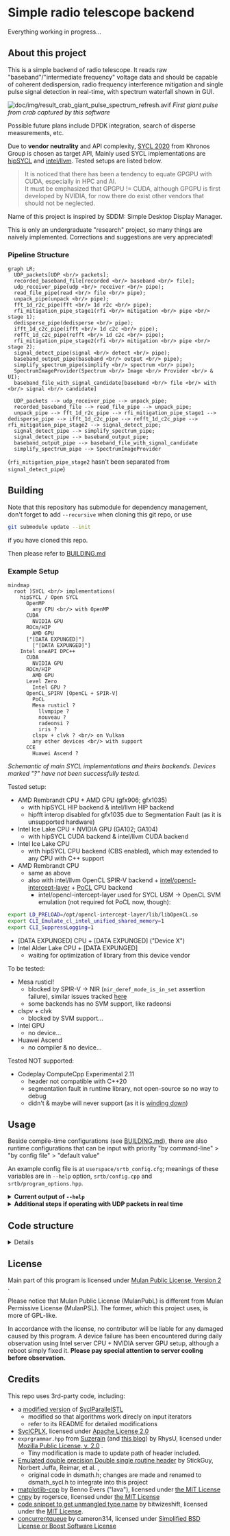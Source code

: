 # Simple radio telescope backend
Everything working in progress...

## About this project
This is a simple backend of radio telescope. 
It reads raw "baseband"/"intermediate frequency" voltage data and should be capable of coherent dedispersion, radio frequency interference mitigation and single pulse signal detection in real-time, with spectrum waterfall shown in GUI.

![doc/img/result_crab_giant_pulse_spectrum_refresh.avif](doc/img/result_crab_giant_pulse_spectrum_refresh.avif)
*First giant pulse from crab captured by this software*

Possible future plans include DPDK integration, search of disperse measurements, etc.

Due to **vendor neutrality** and API complexity,
[SYCL 2020](https://www.khronos.org/sycl/) from Khronos Group is chosen as target API,
Mainly used SYCL implementations are [hipSYCL](https://github.com/illuhad/hipSYCL) and [intel/llvm](https://github.com/intel/llvm/).
Tested setups are listed below.

> It is noticed that there has been a tendency to equate GPGPU with CUDA, especially in HPC and AI.  
> It must be emphasized that GPGPU != CUDA, although GPGPU is first developed by NVIDIA, for now there do exist other vendors that should not be neglected.

Name of this project is inspired by SDDM: Simple Desktop Display Manager.

This is only an undergraduate "research" project, so many things are naively implemented. 
Corrections and suggestions are very appreciated!

### Pipeline Structure
```mermaid
graph LR;
  UDP_packets[UDP <br/> packets];
  recorded_baseband_file[recorded <br/> baseband <br/> file];
  udp_receiver_pipe(udp <br/> receiver <br/> pipe);
  read_file_pipe(read <br/> file <br/> pipe);
  unpack_pipe(unpack <br/> pipe);
  fft_1d_r2c_pipe(fft <br/> 1d r2c <br/> pipe);
  rfi_mitigation_pipe_stage1(rfi <br/> mitigation <br/> pipe <br/> stage 1);
  dedisperse_pipe(dedisperse <br/> pipe);
  ifft_1d_c2c_pipe(ifft <br/> 1d c2c <br/> pipe);
  refft_1d_c2c_pipe(refft <br/> 1d c2c <br/> pipe);
  rfi_mitigation_pipe_stage2(rfi <br/> mitigation <br/> pipe <br/> stage 2);
  signal_detect_pipe(signal <br/> detect <br/> pipe);
  baseband_output_pipe(baseband <br/> output <br/> pipe);
  simplify_spectrum_pipe(simplify <br/> spectrum <br/> pipe);
  SpectrumImageProvider(Spectrum <br/> Image <br/> Provider <br/> & UI);
  baseband_file_with_signal_candidate[baseband <br/> file <br/> with <br/> signal <br/> candidate]

  UDP_packets --> udp_receiver_pipe --> unpack_pipe;
  recorded_baseband_file --> read_file_pipe --> unpack_pipe;
  unpack_pipe --> fft_1d_r2c_pipe --> rfi_mitigation_pipe_stage1 --> dedisperse_pipe --> ifft_1d_c2c_pipe --> refft_1d_c2c_pipe --> rfi_mitigation_pipe_stage2 --> signal_detect_pipe;
  signal_detect_pipe --> simplify_spectrum_pipe;
  signal_detect_pipe --> baseband_output_pipe;
  baseband_output_pipe --> baseband_file_with_signal_candidate
  simplify_spectrum_pipe --> SpectrumImageProvider
```

(`rfi_mitigation_pipe_stage2` hasn't been separated from `signal_detect_pipe`)

## Building
Note that this repository has submodule for dependency management, don't forget to add `--recursive` when cloning this git repo, or use
```bash
git submodule update --init
```
if you have cloned this repo.

Then please refer to [BUILDING.md](BUILDING.md)

### Example Setup

```mermaid
mindmap
  root )SYCL <br/> implementations(
    hipSYCL / Open SYCL
      OpenMP
        any CPU <br/> with OpenMP
      CUDA
        NVIDIA GPU
      ROCm/HIP
        AMD GPU
      ["[DATA EXPUNGED]"]
        ["[DATA EXPUNGED]"]
    Intel oneAPI DPC++
      CUDA
        NVIDIA GPU
      ROCm/HIP
        AMD GPU
      Level Zero
        Intel GPU ?
      OpenCL_SPIRV [OpenCL + SPIR-V]
        PoCL
        Mesa rusticl ?
          llvmpipe ?
          nouveau ?
          radeonsi ?
          iris ?
        clspv + clvk ? <br/> on Vulkan
        any other devices <br/> with support
      CCE
        Huawei Ascend ?
```

*Schemantic of main SYCL implementations and theirs backends. Devices marked "?" have not been successfully tested.*

Tested setup:
* AMD Rembrandt CPU + AMD GPU (gfx906; gfx1035)
  * with hipSYCL HIP backend & intel/llvm HIP backend
  * hipfft interop disabled for gfx1035 due to Segmentation Fault (as it is unsupported hardware)
* Intel Ice Lake CPU + NVIDIA GPU (GA102; GA104)
  * with hipSYCL CUDA backend & intel/llvm CUDA backend
* Intel Ice Lake CPU
  * with hipSYCL CPU backend (CBS enabled), which may extended to any CPU with C++ support
* AMD Rembrandt CPU
  * same as above
  * also with intel/llvm OpenCL SPIR-V backend + [intel/opencl-intercept-layer](https://github.com/intel/opencl-intercept-layer) + [PoCL](http://portablecl.org/) CPU backend
    * intel/opencl-intercept-layer used for SYCL USM -> OpenCL SVM emulation (not required fot PoCL now, though):
```bash
export LD_PRELOAD=/opt/opencl-intercept-layer/lib/libOpenCL.so
export CLI_Emulate_cl_intel_unified_shared_memory=1
export CLI_SuppressLogging=1
```
* [DATA EXPUNGED] CPU + [DATA EXPUNGED] ("Device X")
* Intel Alder Lake CPU + [DATA EXPUNGED]
  * waiting for optimization of library from this device vendor

To be tested:
* Mesa rusticl!
  * blocked by SPIR-V -> NIR (`nir_deref_mode_is_in_set` assertion failure), similar issues tracked [here](https://gitlab.freedesktop.org/mesa/mesa/-/issues/9061)
  * some backends has no SVM support, like radeonsi
* clspv + clvk
  * blocked by SVM support...
* Intel GPU
  * no device...
* Huawei Ascend
  * no compiler & no device...

Tested NOT supported:
* Codeplay ComputeCpp Experimental 2.11
  * header not compatible with C++20
  * segmentation fault in runtime library, not open-source so no way to debug
  * didn't & maybe will never support (as it is [winding down](https://codeplay.com/portal/news/2023/07/07/the-future-of-computecpp))

## Usage
Beside compile-time configurations (see [BUILDING.md](BUILDING.md)), 
there are also runtime configurations that can be input with priority 
"by command-line" > "by config file" > "default value"

An example config file is at `userspace/srtb_config.cfg`; meanings of these
variables are in `--help` option, `srtb/config.cpp` and `srtb/program_options.hpp`.

<details>
<summary><b>Current output of <code>--help</code></b></summary>

```
➜  src ./simple-radio-telescope-backend --help
[ 0.000788] I: [program_options] Command line options:
Options:

Command Line Only Options:
  -h [ --help ]                         Show help message
  --config_file_name arg                Path to config file to be used to read 
                                        other configs. 

Options available in config file:

General Options:
  --log_level arg                       Debug level for console log output. 
  --thread_query_work_wait_time arg     Wait time in naneseconds for a thread 
                                        to sleep if it fails to get work. Trade
                                        off between CPU usage (most are wasted)
                                        and pipeline latency. 
  --gui_enable arg                      Runtime configuration to enable GUI
  --gui_pixmap_width arg                Width of GUI spectrum pixmap
  --gui_pixmap_height arg               Height of GUI spectrum pixmap

Baseband Options:
  --baseband_input_count arg            Count of data to be transferred to GPU 
                                        for once processing, in sample counts. 
                                        Should be power of 2 so that FFT and 
                                        channelizing can work properly. 
  --baseband_input_bits arg             Length of a single input data, used in 
                                        unpack. Negative value is signed 
                                        integers. Currently supported: 
                                        1(uint1), 2(uint2), 4(uint4), 8(uint8),
                                        -8(int8), 32(float), 64(double)
  --baseband_freq_low arg               Lowerest frequency of received baseband
                                        signal, in MHz. 
  --baseband_bandwidth arg              Band width of received baseband signal,
                                        in MHz. 
  --baseband_sample_rate arg            Baseband sample rate, in samples / 
                                        second. Should be 2 * 
                                        baseband_bandwidth (* 1e6 because of 
                                        unit) if Nyquist rate. 
  --baseband_reserve_sample arg         if 1, baseband data affected by 
                                        dispersion will be reserved for next 
                                        segment, i.e. segments will overlap, if
                                        possible; if 0, baseband data will not 
                                        overlap.

Data Input/Output Options:

UDP Receiver Options:
  --udp_receiver_sender_address arg     Address(es) to receive baseband UDP 
                                        packets
  --udp_receiver_sender_port arg        Port(s) to receive baseband UDP packets
  --udp_receiver_cpu_preferred arg      CPU core that UDP receiver should be 
                                        bound to. 

File Input/Output Options:
  --input_file_path arg                 Path to the binary file to be read as 
                                        baseband input. 
  --input_file_offset_bytes arg         Skip some data before reading in, 
                                        usually avoids header
  --baseband_output_file_prefix arg     Prefix of saved baseband data. Full 
                                        name will be ${prefix}${counter}.bin
  --baseband_write_all arg              if 1, record all baseband into one file
                                        per polarization; if 0, write only 
                                        those with signal detected. 

Operation Options:
  --dm arg                              Target dispersion measurement for 
                                        coherent dedispersion. 
  --fft_fftw_wisdom_path arg            Location to save fftw wisdom. 
  --mitigate_rfi_average_method_threshold arg
                                        Temporary threshold for RFI mitigation.
                                        Frequency channels with signal stronger
                                        than (this threshold * average 
                                        strength) will be set to 0
  --mitigate_rfi_spectral_kurtosis_threshold arg
                                        Frequency channels with spectral 
                                        kurtosis larger than this threshold 
                                        will be set to 0
  --mitigate_rfi_freq_list arg          list of frequency pairs to zap/remove, 
                                        format: 11-12, 15-90, 233-235, 
                                        1176-1177 (arbitrary values)
  --spectrum_channel_count arg          Count of channels (complex numbers) in 
                                        spectrum waterfall. Time resolution for
                                        one bin is 2 * spectrum_channel_count /
                                        baseband_sample_rate
  --signal_detect_signal_noise_threshold arg
                                        threshold for signal detect, target 
                                        signal / noise ratio
  --signal_detect_channel_threshold arg threshold of ratio of non-zapped 
                                        channels. if too many channels are 
                                        zapped, result is often not correct
  --signal_detect_max_boxcar_length arg max boxcar length for signal detect

```

</details>

<details>
<summary><b>Additional steps if operating with UDP packets in real time</b></summary>

* upgrade kernel and system libraries to use newer CPU instructions
* enlarge kernel buffer for networking, e.g.

```ini
net.core.rmem_max = 536870912
net.core.wmem_max = 536870912
net.core.rmem_default = 536870912
net.core.netdev_max_backlog = 5000
net.ipv4.tcp_window_scaling = 1
net.ipv4.udp_rmem_min = 8388608
```

* check MTU setting of network interface
* move network interface and GPU to same NUMA node, topology can be viewed using tools like `lstopo` from hwloc
* force running on this NUMA node ("`$NODE`") using `numactl` & set process priority (nice value, "`$NICE`"):
```bash
sudo numactl --preferred $NODE nice $NICE simple-radio-telescope-backend
```

* set thread affinity of baseband/IF UDP receiver thread(s), using `udp_receiver_cpu_preferred` option

</details>


## Code structure

<details>

* `userspace/include/srtb/`
  * `config`: compile-time and runtime configurations
  * `work`: defines input of each pipe
  * `global_variables`: stores *almost* all global variables, mainly work queues of pipes (TODO: better ways?)
  * `pipeline/`: components of the pipeline
    * each pipe defines its input work type in `work.hpp`, reads work from the `work_queue` defined in `global_variables.hpp`, do some transformations on the data, and wrap it as the work type of next pipe.
  * `fft/`: wrappers of FFT libraries like fftw, cufft and hipfft
  * `gui/`: user interface to show spectrum, based on Qt5
  * `io/`: read raw "baseband" data
    * `udp_receiver`: from UDP packets using Boost.Asio
    * `rdma`: (TODO, is this needed?) maybe operate a custom driver to read data from network device, then directly transfer to GPU using Direct Memory Access or PCIe Peer to Peer or something like this.
  * others function as their name indicates
* `userspace/src/`: `main` starts pipes required.
* `userspace/tests/`: test component shown above.
* kernel modules was planned for performance but... needs futher discussion.

</details>

## License
Main part of this program is licensed under [Mulan Public License, Version 2](https://license.coscl.org.cn/MulanPubL-2.0) .  

Please notice that Mulan Public License (MulanPubL) is different from Mulan Permissive License (MulanPSL). The former, which this project uses, is more of GPL-like.

In accordance with the license, no contributor will be liable for any damaged caused by this program.
A device failure has been encountered during daily observation using Intel server CPU + NVIDIA server GPU setup, although a reboot simply fixed it.
**Please pay special attention to server cooling before observation.**

## Credits
This repo uses 3rd-party code, including:
* a [modified version](https://github.com/fxzjshm/SyclParallelSTL) of [SyclParallelSTL](https://github.com/KhronosGroup/SyclParallelSTL)
  * modified so that algorithms work direcly on input iterators
  * refer to its README for detailed modifications
* [SyclCPLX](https://github.com/argonne-lcf/SyclCPLX), licensed under [Apache License 2.0](https://github.com/argonne-lcf/SyclCPLX/blob/main/LICENSE)
* `exprgrammar.hpp` from [Suzerain](https://bitbucket.org/RhysU/suzerain) (and [this blog](https://agentzlerich.blogspot.com/2011/06/using-boost-spirit-21-to-evaluate.html)) by RhysU, licensed under [Mozilla Public License, v. 2.0](https://mozilla.org/MPL/2.0/) . 
  * Tiny modification is made to update path of header included.
* [Emulated double precision Double single routine header](https://forums.developer.nvidia.com/t/emulated-double-precision-double-single-routine-header/4686) by StickGuy, Norbert Juffa, Reimar, et al. , 
  * original code in dsmath.h; changes are made and renamed to dsmath_sycl.h to integrate into this project
* [matplotlib-cpp](https://github.com/lava/matplotlib-cpp) by Benno Evers ("lava"), licensed under [the MIT License](https://github.com/lava/matplotlib-cpp/blob/master/LICENSE)
* [cnpy](https://github.com/rogersce/cnpy) by rogersce, licensed under [the MIT License](https://github.com/rogersce/cnpy/blob/master/LICENSE)
* [code snippet to get unmangled type name](https://bitwizeshift.github.io/posts/2021/03/09/getting-an-unmangled-type-name-at-compile-time/) by bitwizeshift, licensed under the [MIT License](https://github.com/bitwizeshift/bitwizeshift.github.io/blob/source/LICENSE).
* [concurrentqueue](https://github.com/cameron314/concurrentqueue/) by cameron314, licensed under [Simplified BSD License or Boost Software License](https://github.com/cameron314/concurrentqueue/blob/master/LICENSE.md)
